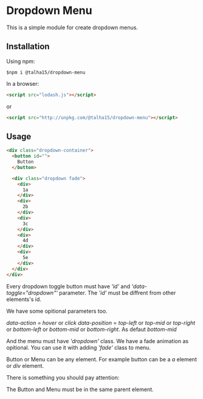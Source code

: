 # Dropdown Menu

This is a simple module for create dropdown menus.

## Installation

Using npm:

```shell
$npm i @talha15/dropdown-menu
```

In a browser:

```html
<script src="lodash.js"></script>
```

or

```html
<script src="http://unpkg.com/@talha15/dropdown-menu"></script>
```

## Usage

```html
<div class="dropdown-container">
  <button id="">
    Button
  </button>

  <div class="dropdown fade">
    <div>
      1a
    </div>
    <div>
      2b
    </div>
    <div>
      3c
    </div>
    <div>
      4d
    </div>
    <div>
      5e
    </div>
  </div>
</div>
```

Every dropdown toggle button must have _'id'_ and _'data-toggle="dropdown"'_ parameter. The _'id'_ must be diffrent from other elements's id.

We have some opitional parameters too.

_data-action_ = _hover_ or _click_
_data-position_ = _top-left_ or _top-mid_ or _top-right_ or _bottom-left_ or _bottom-mid_ or _bottom-right_. As defaut _bottom-mid_

And the menu must have _'dropdown'_ class. We have a fade animation as opitional. You can use it with adding _'fade'_ class to menu.

Button or Menu can be any element. For example button can be a _a_ element or _div_ element.

There is something you should pay attention:

The Button and Menu must be in the same parent element.
